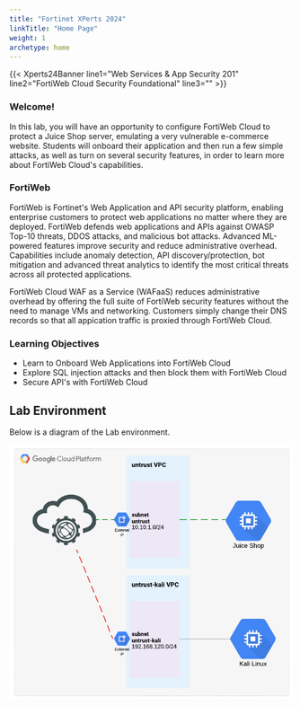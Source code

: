 ```yaml
---
title: "Fortinet XPerts 2024"
linkTitle: "Home Page"
weight: 1
archetype: home
---
```


{{< Xperts24Banner line1="Web Services &amp; App Security 201" line2="FortiWeb Cloud Security Foundational" line3="" >}}

### Welcome!

In this lab, you will have an opportunity to configure FortiWeb Cloud to protect a Juice Shop server, emulating a very vulnerable e-commerce website.  Students will onboard their application and then run a few simple attacks, as well as turn on several security features, in order to learn more about FortiWeb Cloud's capabilities.

### FortiWeb
FortiWeb is Fortinet's Web Application and API security platform, enabling enterprise customers to protect web applications no matter where they are deployed.  FortiWeb defends web applications and APIs against OWASP Top-10 threats, DDOS attacks, and malicious bot attacks. Advanced ML-powered features improve security and reduce administrative overhead. Capabilities include anomaly detection, API discovery/protection, bot mitigation and advanced threat analytics to identify the most critical threats across all protected applications.

FortiWeb Cloud WAF as a Service (WAFaaS) reduces administrative overhead by offering the full suite of FortiWeb security features without the need to manage VMs and networking.  Customers simply change their DNS records so that all appication traffic is proxied through FortiWeb Cloud.


### Learning Objectives
- Learn to Onboard Web Applications into FortiWeb Cloud
- Explore SQL injection attacks and then block them with FortiWeb Cloud 
- Secure API's with FortiWeb Cloud

## Lab Environment

Below is a diagram of the Lab environment.

![lab1](diagram.png)
